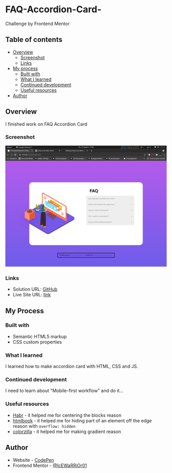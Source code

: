 # FAQ-Accordion-Card-
Challenge by Frontend Mentor

## Table of contents
- [Overview](#overview)
  - [Screenshot](#screenshot)
  - [Links](#links)
- [My process](#my-process)
  - [Built with](#built-with)
  - [What I learned](#what-i-learned)
  - [Continued development](#continued-development)
  - [Useful resources](#useful-resources)
- [Author](#author)

## Overview

I finished work on FAQ Accordion Card

### Screenshot
![](./screenshot.png)

### Links
- Solution URL: [GitHub](https://github.com/IcEWaRRiOr01/FAQ-Accordion-Card-)
- Live Site URL: [link](https://codepen.io/icewarrior01/full/QWdLdrK)

## My Process

### Built with

- Semantic HTML5 markup
- CSS custom properties

### What I learned

I learned how to make accordion card with HTML, CSS and JS.

### Continued development

I need to learn about "Mobile-first workflow" and do it...

### Useful resources

- [Habr](https://habr.com/) - it helped me for centering the blocks reason
- [htmlbook](https://htmlbook.ru/) - it helped me for hiding part of an element off the edge reason with ```overflow: hidden```
- [colorzilla](https://www.colorzilla.com/gradient-editor/) - it helped me for making gradient reason

## Author

- Website - [CodePen](https://codepen.io/icewarrior01/full/QWdLdrK)
- Frontend Mentor - [@IcEWaRRiOr01](https://www.frontendmentor.io/profile/IcEWaRRiOr01)
